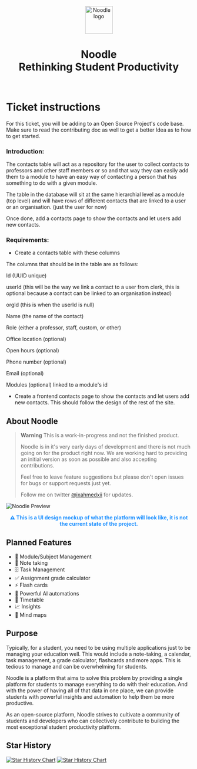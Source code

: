 <div align="center">
  <img src="https://github.com/ixahmedxi/noodle/blob/main/public/logo.png?raw=true" alt="Noodle logo" width="75">  
  <h1>Noodle <br> Rethinking Student Productivity</h1>
  <br>
</div>


# Ticket instructions

For this ticket, you will be adding to an Open Source Project's code base. Make sure to read the contributing doc as well to get a better Idea as to how to get started. 


### Introduction:

The contacts table will act as a repository for the user to collect contacts to professors and other staff members or so and that way they can easily add them to a module to have an easy way of contacting a person that has something to do with a given module.

The table in the database will sit at the same hierarchial level as a module (top level) and will have rows of different contacts that are linked to a user or an organisation. (just the user for now)

Once done, add a contacts page to show the contacts and let users add new contacts.

### Requirements:

-  Create a contacts table with these columns

The columns that should be in the table are as follows:

Id (UUID unique)

userId (this will be the way we link a contact to a user from clerk, this is optional because a contact can be linked to an organisation instead)

orgId (this is when the userId is null)

Name (the name of the contact)

Role (either a professor, staff, custom, or other)

Office location (optional)

Open hours (optional)

Phone number (optional)

Email (optional)

Modules (optional) linked to a module's id

- Create a frontend contacts page to show the contacts and let users add new contacts. This should follow the design of the rest of the site.







## About Noodle




> **Warning**
> This is a work-in-progress and not the finished product.
>
> Noodle is in it's very early days of development and there is not much going on for the product right now.
> We are working hard to providing an initial version as soon as possible and also accepting contributions.
>
> Feel free to leave feature suggestions but please don't open issues for bugs or support requests just yet.
>
> Follow me on twitter [@ixahmedxii](https://twitter.com/ixahmedxii) for updates.

![Noodle Preview](https://github.com/ixahmedxi/noodle/blob/main/public/preview.png?raw=true)

<p align="center" style="color:dodgerblue;"><strong>⚠️ This is a UI design mockup of what the platform will look like, it is not the current state of the project.</strong></p>

## Planned Features

- 📁 Module/Subject Management
- 📒 Note taking
- 🗄️ Task Management
- ✅ Assignment grade calculator
- ⚡️ Flash cards
- 🤖 Powerful AI automations
- 📆 Timetable
- 📈 Insights
- 🧠 Mind maps

## Purpose

Typically, for a student, you need to be using multiple applications just to be managing your education well. This would include a note-taking, a calendar, task management, a grade calculator, flashcards and more apps. This is tedious to manage and can be overwhelming for students.

Noodle is a platform that aims to solve this problem by providing a single platform for students to manage everything to do with their education. And with the power of having all of that data in one place, we can provide students with powerful insights and automation to help them be more productive.

As an open-source platform, Noodle strives to cultivate a community of students and developers who can collectively contribute to building the most exceptional student productivity platform.

## Star History

[![Star History Chart](https://api.star-history.com/svg?repos=ixahmedxi/noodle#gh-light-mode-only)](https://star-history.com/#ixahmedxi/noodle#gh-light-mode-only)
[![Star History Chart](https://api.star-history.com/svg?repos=ixahmedxi/noodle&theme=dark#gh-dark-mode-only)](https://star-history.com/#ixahmedxi/noodle#gh-dark-mode-only)
